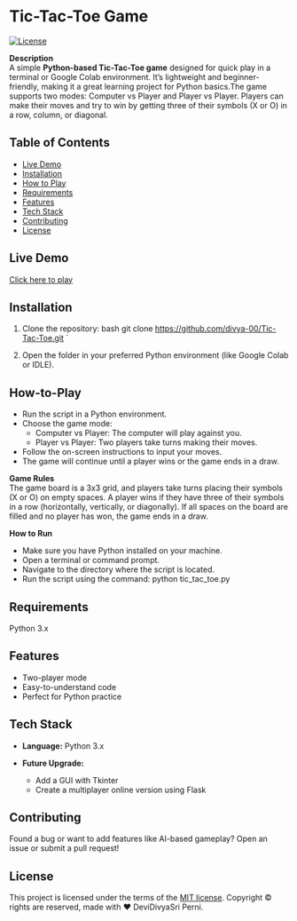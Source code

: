 # Tic-Tac-Toe Game #

[![License](https://img.shields.io/badge/license-MIT-blue.svg)](https://opensource.org/licenses/MIT)

**Description**\
A simple **Python-based Tic-Tac-Toe game** designed for quick play in a terminal or Google Colab environment. It’s lightweight and beginner-friendly, making it a great learning project for Python basics.The game supports two modes: Computer vs Player and Player vs Player. Players can make their moves and try to win by getting three of their symbols (X or O) in a row, column, or diagonal.

## Table of Contents

- [Live Demo](#live-demo)
- [Installation](#installation)
- [How to Play](#how-to-play)
- [Requirements](#requirements)
- [Features](#features)
- [Tech Stack](#tech-stack)
- [Contributing](#contributing)
- [License](#license)

## Live Demo

[Click here to play](https://colab.research.google.com/drive/1uqM6ww26kQ4bPzp7aY17uSyV9aLh6MrL?usp=sharing)

## Installation

1. Clone the repository:
   bash
   git clone https://github.com/divya-00/Tic-Tac-Toe.git
`

2. Open the folder in your preferred Python environment (like Google Colab or IDLE).


## How-to-Play
* Run the script in a Python environment.
* Choose the game mode:
  - Computer vs Player: The computer will play against you.
  - Player vs Player: Two players take turns making their moves.
* Follow the on-screen instructions to input your moves.
* The game will continue until a player wins or the game ends in a draw.

**Game Rules**\
The game board is a 3x3 grid, and players take turns placing their symbols (X or O) on empty spaces.
A player wins if they have three of their symbols in a row (horizontally, vertically, or diagonally).
If all spaces on the board are filled and no player has won, the game ends in a draw.

**How to Run**
- Make sure you have Python installed on your machine.
- Open a terminal or command prompt.
- Navigate to the directory where the script is located.
- Run the script using the command: python tic_tac_toe.py

## Requirements
Python 3.x

## Features

* Two-player mode
* Easy-to-understand code
* Perfect for Python practice

## Tech Stack

* **Language:** Python 3.x
* **Future Upgrade:**

  * Add a GUI with Tkinter
  * Create a multiplayer online version using Flask

## Contributing

Found a bug or want to add features like AI-based gameplay? Open an issue or submit a pull request!


## License

This project is licensed under the terms of the [MIT license](LICENSE).
Copyright © rights are reserved, made with :heart: DeviDivyaSri Perni.



